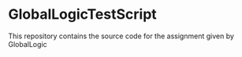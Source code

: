 # GlobalLogicTestScript
This repository contains the source code for the assignment given by GlobalLogic
